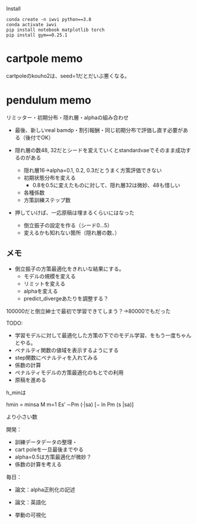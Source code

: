 
Install
```
conda create -n iwvi python==3.8
conda activate iwvi
pip install notebook matplotlib torch 
pip install gym==0.25.1
```

# cartpole memo
cartpoleのkouho2は、seed=1だとだいぶ悪くなる。


# pendulum memo

リミッター・初期分布・隠れ層・alphaの組み合わせ


* 最後、新しいreal bamdp・割引報酬・同じ初期分布で評価し直す必要がある（後付でOK）

* 隠れ層の数48, 32だとシードを変えていくとstandardvaeでそのまま成功するのがある
  * 隠れ層16→alpha=0.1, 0.2, 0.3だとうまく方策評価できない
  * 初期状態分布を変える
    * 0.8を0.5に変えたものに対して、隠れ層32は微妙、48も惜しい
  * 各種係数
  * 方策訓練ステップ数

* 押していけば、一応原稿は埋まるくらいにはなった
  * 倒立振子の設定を作る（シード0...5）
  * 変えるかも知れない箇所（隠れ層の数、）



## メモ

* 倒立振子の方策最適化をきれいな結果にする。
  * モデルの規模を変える
  * リミットを変える
  * alphaを変える
  * predict_divergeあたりを調整する？

100000だと倒立紳士で最初で学習できてしまう？→80000でもだった
  


TODO:

* 学習モデルに対して最適化した方策の下でのモデル学習、をもう一度ちゃんとやる。
* ペナルティ関数の値域を表示するようにする
* step関数にペナルティを入れてみる
* 係数の計算
* ペナルティモデルの方策最適化のもとでの利用
* 原稿を進める


h_minは

hmin = minsa M
m=1 Es′ ∼Pm (·|sa) [− ln Pm (s |sa)]

より小さい数

開発：
* 訓練データデータの整理・
* cart poleを一旦最後までやる
* alpha=0.5は方策最適化が微妙？
* 係数の計算を考える

毎日：
* 論文：alpha正則化の記述
* 論文：英語化

* 挙動の可視化



